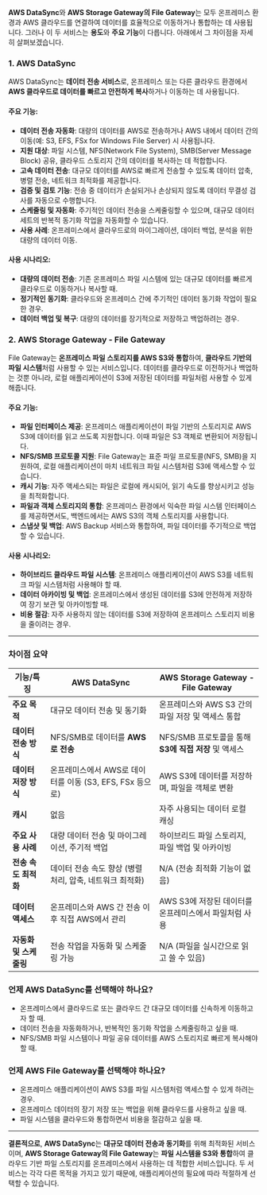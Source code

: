 **AWS DataSync**와 **AWS Storage Gateway의 File Gateway**는 모두 온프레미스 환경과 AWS 클라우드를 연결하여 데이터를 효율적으로 이동하거나 통합하는 데 사용됩니다. 그러나 이 두 서비스는 **용도**와 **주요 기능**이 다릅니다. 아래에서 그 차이점을 자세히 살펴보겠습니다.

### 1. **AWS DataSync**
AWS DataSync는 **데이터 전송 서비스**로, 온프레미스 또는 다른 클라우드 환경에서 **AWS 클라우드로 데이터를 빠르고 안전하게 복사**하거나 이동하는 데 사용됩니다.

#### 주요 기능:
- **데이터 전송 자동화**: 대량의 데이터를 AWS로 전송하거나 AWS 내에서 데이터 간의 이동(예: S3, EFS, FSx for Windows File Server) 시 사용됩니다.
- **지원 대상**: 파일 시스템, NFS(Network File System), SMB(Server Message Block) 공유, 클라우드 스토리지 간의 데이터를 복사하는 데 적합합니다.
- **고속 데이터 전송**: 대규모 데이터를 AWS로 빠르게 전송할 수 있도록 데이터 압축, 병렬 전송, 네트워크 최적화를 제공합니다.
- **검증 및 검토 기능**: 전송 중 데이터가 손실되거나 손상되지 않도록 데이터 무결성 검사를 자동으로 수행합니다.
- **스케줄링 및 자동화**: 주기적인 데이터 전송을 스케줄링할 수 있으며, 대규모 데이터 세트의 반복적 동기화 작업을 자동화할 수 있습니다.
- **사용 사례**: 온프레미스에서 클라우드로의 마이그레이션, 데이터 백업, 분석을 위한 대량의 데이터 이동.

#### 사용 시나리오:
- **대량의 데이터 전송**: 기존 온프레미스 파일 시스템에 있는 대규모 데이터를 빠르게 클라우드로 이동하거나 복사할 때.
- **정기적인 동기화**: 클라우드와 온프레미스 간에 주기적인 데이터 동기화 작업이 필요한 경우.
- **데이터 백업 및 복구**: 대량의 데이터를 장기적으로 저장하고 백업하려는 경우.

### 2. **AWS Storage Gateway - File Gateway**
File Gateway는 **온프레미스 파일 스토리지를 AWS S3와 통합**하여, **클라우드 기반의 파일 시스템**처럼 사용할 수 있는 서비스입니다. 데이터를 클라우드로 이전하거나 백업하는 것뿐 아니라, 로컬 애플리케이션이 S3에 저장된 데이터를 파일처럼 사용할 수 있게 해줍니다.

#### 주요 기능:
- **파일 인터페이스 제공**: 온프레미스 애플리케이션이 파일 기반의 스토리지로 AWS S3에 데이터를 읽고 쓰도록 지원합니다. 이때 파일은 S3 객체로 변환되어 저장됩니다.
- **NFS/SMB 프로토콜 지원**: File Gateway는 표준 파일 프로토콜(NFS, SMB)을 지원하여, 로컬 애플리케이션이 마치 네트워크 파일 시스템처럼 S3에 액세스할 수 있습니다.
- **캐시 기능**: 자주 액세스되는 파일은 로컬에 캐시되어, 읽기 속도를 향상시키고 성능을 최적화합니다.
- **파일과 객체 스토리지의 통합**: 온프레미스 환경에서 익숙한 파일 시스템 인터페이스를 제공하면서도, 백엔드에서는 AWS S3의 객체 스토리지를 사용합니다.
- **스냅샷 및 백업**: AWS Backup 서비스와 통합하여, 파일 데이터를 주기적으로 백업할 수 있습니다.

#### 사용 시나리오:
- **하이브리드 클라우드 파일 시스템**: 온프레미스 애플리케이션이 AWS S3를 네트워크 파일 시스템처럼 사용해야 할 때.
- **데이터 아카이빙 및 백업**: 온프레미스에서 생성된 데이터를 S3에 안전하게 저장하여 장기 보관 및 아카이빙할 때.
- **비용 절감**: 자주 사용하지 않는 데이터를 S3에 저장하여 온프레미스 스토리지 비용을 줄이려는 경우.

---

### **차이점 요약**

| 기능/특징                | **AWS DataSync**                                        | **AWS Storage Gateway - File Gateway**                 |
|--------------------------|---------------------------------------------------------|--------------------------------------------------------|
| **주요 목적**             | 대규모 데이터 전송 및 동기화                             | 온프레미스와 AWS S3 간의 파일 저장 및 액세스 통합      |
| **데이터 전송 방식**      | NFS/SMB로 데이터를 **AWS로 전송**                       | NFS/SMB 프로토콜을 통해 **S3에 직접 저장** 및 액세스   |
| **데이터 저장 방식**      | 온프레미스에서 AWS로 데이터를 이동 (S3, EFS, FSx 등으로) | AWS S3에 데이터를 저장하며, 파일을 객체로 변환         |
| **캐시**                  | 없음                                                    | 자주 사용되는 데이터 로컬 캐싱                         |
| **주요 사용 사례**        | 대량 데이터 전송 및 마이그레이션, 주기적 백업            | 하이브리드 파일 스토리지, 파일 백업 및 아카이빙         |
| **전송 속도 최적화**      | 데이터 전송 속도 향상 (병렬 처리, 압축, 네트워크 최적화)  | N/A (전송 최적화 기능이 없음)                           |
| **데이터 액세스**         | 온프레미스와 AWS 간 전송 이후 직접 AWS에서 관리           | AWS S3에 저장된 데이터를 온프레미스에서 파일처럼 사용   |
| **자동화 및 스케줄링**    | 전송 작업을 자동화 및 스케줄링 가능                      | N/A (파일을 실시간으로 읽고 쓸 수 있음)                |

### **언제 AWS DataSync를 선택해야 하나요?**
- 온프레미스에서 클라우드로 또는 클라우드 간 대규모 데이터를 신속하게 이동하고자 할 때.
- 데이터 전송을 자동화하거나, 반복적인 동기화 작업을 스케줄링하고 싶을 때.
- NFS/SMB 파일 시스템이나 파일 공유 데이터를 AWS 스토리지로 빠르게 복사해야 할 때.

### **언제 AWS File Gateway를 선택해야 하나요?**
- 온프레미스 애플리케이션이 AWS S3를 파일 시스템처럼 액세스할 수 있게 하려는 경우.
- 온프레미스 데이터의 장기 저장 또는 백업을 위해 클라우드를 사용하고 싶을 때.
- 파일 시스템을 클라우드와 통합하면서 비용을 절감하고 싶을 때.

---

**결론적으로**, **AWS DataSync**는 **대규모 데이터 전송과 동기화**를 위해 최적화된 서비스이며, **AWS Storage Gateway의 File Gateway**는 **파일 시스템을 S3와 통합**하여 클라우드 기반 파일 스토리지를 온프레미스에서 사용하는 데 적합한 서비스입니다. 두 서비스는 각각 다른 목적을 가지고 있기 때문에, 애플리케이션의 필요에 따라 적절하게 선택할 수 있습니다.
